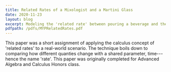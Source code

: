 ```yaml
---
title: Related Rates of a Mixologist and a Martini Glass
date: 2020-11-23
layout: blog
excerpt: Modeling the 'related rate' between pouring a beverage and the fullness of a martini glass.
pdfpath: /pdfs/MYPRelatedRates.pdf
---
```


This paper was a short assignment of applying the calculus concept of 'related rates' to a real-world scenario. The technique boils down to comparing how different quanties change with a shared parameter, time---hence the name 'rate'. This paper was originally completed for Advanced Algebra and Calculus Honors class.
